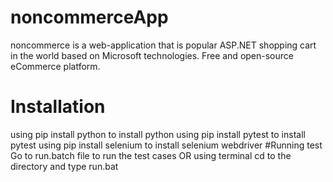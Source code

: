 # noncommerceApp
noncommerce is a web-application that is popular ASP.NET shopping cart in the world based on Microsoft technologies. Free and open-source eCommerce platform.

# Installation
using pip install python to install python
using pip install pytest to install pytest
using pip install selenium to install selenium webdriver
#Running test Go to run.batch file to run the test cases OR using terminal cd to the directory and type run.bat
